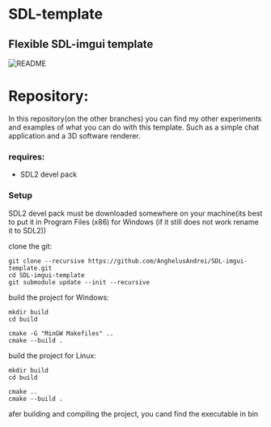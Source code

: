 # SDL-template
## Flexible SDL-imgui template

![README](https://user-images.githubusercontent.com/73694888/228629424-d5397c8a-3faa-4ca0-a1a3-2b9d5b0b3df5.png)

# Repository:
In this repository(on the other branches) you can find my other experiments and examples of what you can do with this template. Such as a simple chat application and a 3D software renderer.

### requires:
* SDL2 devel pack

### Setup
SDL2 devel pack must be downloaded somewhere on your machine(its best to put it in Program Files (x86) for Windows (if it still does not work rename it to SDL2))


clone the git:
```
git clone --recursive https://github.com/AnghelusAndrei/SDL-imgui-template.git
cd SDL-imgui-template
git submodule update --init --recursive
```

build the project for Windows:
```
mkdir build
cd build

cmake -G "MinGW Makefiles" .. 
cmake --build .
```

build the project for Linux:
```
mkdir build
cd build

cmake .. 
cmake --build .
```

afer building and compiling the project, you cand find the executable in bin
